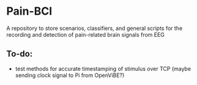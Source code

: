 # Pain-BCI
A repository to store scenarios, classifiers, and general scripts for the recording and detection of pain-related brain signals from EEG

## To-do:
* test methods for accurate timestamping of stimulus over TCP (maybe sending clock signal to Pi from OpenViBE?)